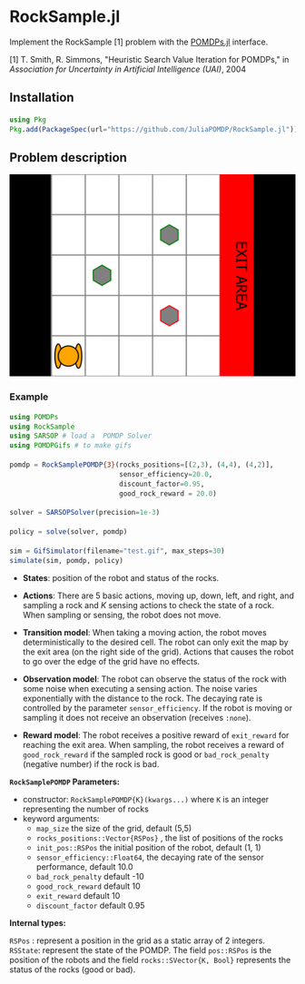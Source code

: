 # RockSample.jl 

Implement the RockSample [1] problem with the [POMDPs.jl](https://github.com/JuliaPOMDP/POMDPs.jl) interface. 

[1] T. Smith, R. Simmons, "Heuristic Search Value Iteration for POMDPs," in *Association for Uncertainty in Artificial Intelligence (UAI)*, 2004

## Installation

```julia
using Pkg
Pkg.add(PackageSpec(url="https://github.com/JuliaPOMDP/RockSample.jl"))
```


## Problem description

![Rock Sample Illustration](./rocksample.gif)

### Example

```julia
using POMDPs
using RockSample 
using SARSOP # load a  POMDP Solver
using POMDPGifs # to make gifs

pomdp = RockSamplePOMDP{3}(rocks_positions=[(2,3), (4,4), (4,2)], 
                           sensor_efficiency=20.0,
                           discount_factor=0.95, 
                           good_rock_reward = 20.0)

solver = SARSOPSolver(precision=1e-3)

policy = solve(solver, pomdp)

sim = GifSimulator(filename="test.gif", max_steps=30)
simulate(sim, pomdp, policy)
```

- **States**: position of the robot and status of the rocks.

- **Actions**: There are 5 basic actions, moving up, down, left, and right, and sampling a rock and $K$ sensing actions to check the state of a rock. When sampling or sensing, the robot does not move.  

- **Transition model**: When taking a moving action, the robot moves deterministically to the desired cell. The robot can only exit the map by the exit area (on the right side of the grid). Actions that causes the robot to go over the edge of the grid have no effects.

- **Observation model**: The robot can observe the status of the rock with some noise when executing a sensing action. The noise varies exponentially with the distance to the rock. The decaying rate is controlled by the parameter `sensor_efficiency`. If the robot is moving or sampling it does not receive an observation (receives `:none`).

- **Reward model**: The robot receives a positive reward of `exit_reward` for reaching the exit area. When sampling, the robot receives a reward of `good_rock_reward` if the sampled rock is good or `bad_rock_penalty` (negative number) if the rock is bad.


**`RockSamplePOMDP` Parameters:** 

- constructor: `RockSamplePOMDP{K}(kwargs...)` where `K` is an integer representing the number of rocks 
- keyword arguments: 
  - `map_size` the size of the grid,  default (5,5)
  - `rocks_positions::Vector{RSPos}` , the list of positions of the rocks
  - `init_pos::RSPos` the initial position of the robot, default (1, 1)
  - `sensor_efficiency::Float64`, the decaying rate of the sensor performance, default 10.0
  - `bad_rock_penalty` default -10
  - `good_rock_reward` default 10
  - `exit_reward` default 10
  - `discount_factor` default 0.95

**Internal types:**

`RSPos` : represent a position in the grid as a static array of 2 integers.
`RSState`: represent the state of the POMDP. The field `pos::RSPos` is the position of the robots
and the field `rocks::SVector{K, Bool}` represents the status of the rocks (good or bad).